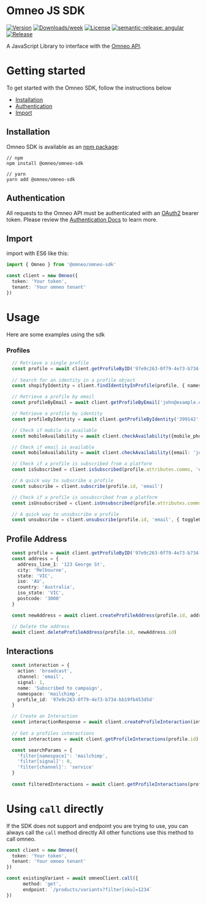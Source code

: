 # Omneo JS SDK

[![Version](https://img.shields.io/npm/v/@omneo/omneo-sdk.svg)](https://npmjs.org/package/@omneo/omneo-sdk)
[![Downloads/week](https://img.shields.io/npm/dw/@omneo/omneo-sdk.svg)](https://npmjs.org/package/@omneo/omneo-sdk)
[![License](https://img.shields.io/npm/l/@omneo/omneo-sdk.svg)](https://github.com/omneo/omneo-sdk/blob/master/package.json)
[![semantic-release: angular](https://img.shields.io/badge/semantic--release-angular-e10079?logo=semantic-release)](https://github.com/semantic-release/semantic-release)
[![Release](https://github.com/omneo/omneo-sdk/actions/workflows/semantic-release.yml/badge.svg)](https://github.com/omneo/omneo-sdk/actions/workflows/semantic-release.yml)

A JavaScript Library to interface with the [Omneo API](https://omneo.readme.io/reference).

# Getting started

To get started with the Omneo SDK, follow the instructions below

- [Installation](#installation)
- [Authentication](#authentication)
- [Import](#import)

## Installation

Omneo SDK is available as an [npm package](https://www.npmjs.com/package/@omneo/omneo-sdk):

```shell
// npm
npm install @omneo/omneo-sdk

// yarn
yarn add @omneo/omneo-sdk
```

## Authentication

All requests to the Omneo API must be authenticated with an [OAuth2](https://oauth.net/2/) bearer token.
Please review the [Authentication Docs](https://omneo.readme.io/docs/authentication) to learn more.

## Import

import with ES6 like this:

```typescript
import { Omneo } from '@omneo/omneo-sdk'

const client = new Omneo({
  token: 'Your token',
  tenant: 'Your omneo tenant'
})
```

# Usage

Here are some examples using the sdk

### Profiles

```typescript
  // Retrieve a single profile
  const profile = await client.getProfileByID('97e9c263-0f79-4e73-b734-bb19fb453d5d')
  
  // Search for an identity in a profile object
  const shopifyIdentity = client.findIdentityInProfile(profile, { namespace: 'shopify' })

  // Retrieve a profile by email
  const profileByEmail = await client.getProfileByEmail('john@example.com')

  // Retrieve a profile by identity
  const profileByIdentity = await client.getProfileByIdentity('399142', 'shopify')

  // Check if mobile is available
  const mobileAvailability = await client.checkAvailability({mobile_phone: '0404113331'})

  // Check if email is available
  const mobileAvailability = await client.checkAvailability({email: 'john@example.com'})

  // Check if a profile is subscribed from a platform
  const isSubscribed = client.isSubscribed(profile.attributes.comms, 'email')

  // A quick way to subscribe a profile
  const subscribe = client.subscribe(profile.id, 'email')

  // Check if a profile is unsubscribed from a platform
  const isUnsubscribed = client.isUnsubscribed(profile.attributes.comms, 'phone')

  // A quick way to unsubscribe a profile
  const unsubscribe = client.unsubscribe(profile.id, 'email', { toggleOptOut: false })
```

## Profile Address

```typescript
  const profile = await client.getProfileByID('97e9c263-0f79-4e73-b734-bb19fb453d5d')
  const address = {
    address_line_1: '123 George St',
    city: 'Melbourne',
    state: 'VIC',
    iso: 'AU',
    country: 'Australia',
    iso_state: 'VIC',
    postcode: '3000'
  }

  const newAddress = await client.createProfileAddress(profile.id, address)

  // Delete the address
  await client.deleteProfileAddress(profile.id, newAddress.id)
```

## Interactions

```typescript
  const interaction = {
    action: 'broadcast',
    channel: 'email',
    signal: 1,
    name: 'Subscribed to campaign',
    namespace: 'mailchimp',
    profile_id: '97e9c263-0f79-4e73-b734-bb19fb453d5d'
  }

  // Create an Interaction
  const interactionResponse = await client.createProfileInteraction(interaction)
  
  // Get a profiles interactions
  const interactions = await client.getProfileInteractions(profile.id)

  const searchParams = {
    'filter[namespace]': 'mailchimp',
    'filter[signal]': 0,
    'filter[channel]': 'service'
  }
  
  const filteredInteractions = await client.getProfileInteractions(profile.id, searchParams)

```

# Using `call` directly
If the SDK does not support and endpoint you are trying to use, you can always call the `call` method directly
All other functions use this method to call omneo. 


```typescript
const client = new Omneo({
  token: 'Your token',
  tenant: 'Your omneo tenant'
})

const existingVariant = await omneoClient.call({
      method: 'get',
      endpoint: `/products/variants?filter[sku]=1234`
})

```